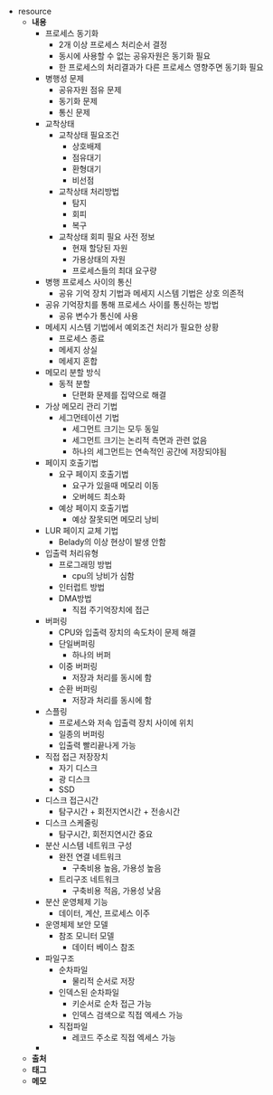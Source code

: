 - resource
	- **내용**
		- 프로세스 동기화
			- 2개 이상 프로세스 처리순서 결정
			- 동시에 사용할 수 없는 공유자원은 동기화 필요
			- 한 프로세스의 처리결과가 다른 프로세스 영향주면 동기화 필요
		- 병행성 문제
			- 공유자원 점유 문제
			- 동기화 문제
			- 통신 문제
		- 교착상태
			- 교착상태 필요조건
				- 상호배제
				- 점유대기
				- 환형대기
				- 비선점
			- 교착상태 처리방법
				- 탐지
				- 회피
				- 복구
			- 교착상태 회피 필요 사전 정보
				- 현재 할당된 자원
				- 가용상태의 자원
				- 프로세스들의 최대 요구량
		- 병행 프로세스 사이의 통신
			- 공유 기억 장치 기법과 메세지 시스템 기법은 상호 의존적
		- 공유 기억장치를 통해 프로세스 사이를 통신하는 방법
			- 공유 변수가 통신에 사용
		- 메세지 시스템 기법에서 예외조건 처리가 필요한 상황
			- 프로세스 종료
			- 메세지 상실
			- 메세지 혼합
		- 메모리 분할 방식
			- 동적 분할
				- 단편화 문제를 집약으로 해결
		- 가상 메모리 관리 기법
			- 세그먼테이션 기법
				- 세그먼트 크기는 모두 동일
				- 세그먼트 크기는 논리적 측면과 관련 없음
				- 하나의 세그먼트는 연속적인 공간에 저장되야됨
		- 페이지 호출기법
			- 요구 페이지 호출기법
				- 요구가 있을때 메모리 이동
				- 오버헤드 최소화
			- 예상 페이지 호출기법
				- 예상 잘못되면 메모리 낭비
		- LUR 페이지 교체 기법
			- Belady의 이상 현상이 발생 안함
		- 입출력 처리유형
			- 프로그래밍 방법
				- cpu의 낭비가 심함
			- 인터럽트 방법
			- DMA방법
				- 직접 주기억장치에 접근
		- 버퍼링
			- CPU와 입출력 장치의 속도차이 문제 해결
			- 단일버퍼링
				- 하나의 버퍼
			- 이중 버퍼링
				- 저장과 처리를 동시에 함
			- 순환 버퍼링
				- 저장과 처리를 동시에 함
		- 스플링
			- 프로세스와 저속 입출력 장치 사이에 위치
			- 일종의 버퍼링
			- 입출력 빨리끝나게 가능
		- 직접 접근 저장장치
			- 자기 디스크
			- 광 디스크
			- SSD
		- 디스크 접근시간
			- 탐구시간 + 회전지연시간 + 전송시간
		- 디스크 스케줄링
			- 탐구시간, 회전지연시간 중요
		- 분산 시스템 네트워크 구성
			- 완전 연결 네트워크
				- 구축비용 높음, 가용성 높음
			- 트리구조 네트워크
				- 구축비용 적음, 가용성 낮음
		- 분산 운영체제 기능
			- 데이터, 계산, 프로세스 이주
		- 운영체제 보안 모델
			- 참조 모니터 모델
				- 데이터 베이스 참조
		- 파일구조
			- 순차파일
				- 물리적 순서로 저장
			- 인덱스된 순차파일
				- 키순서로 순차 접근 가능
				- 인덱스 검색으로 직접 엑세스 가능
			- 직접파일
				- 레코드 주소로 직접 엑세스 가능
		-
	- **출처**
	- **태그**
	- **메모**